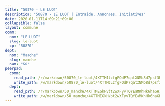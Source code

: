 ```yaml
---
title: "50870 - LE LUOT"
description: "50870 - LE LUOT | Entraide, Annonces, Initiatives"
date: 2020-01-11T14:09:21+09:00
collapsible: false
layout: commune
comm:
  nom: "LE LUOT"
  slug: le-luot
  cp: "50870"
dept:
  nom: "Manche"
  slug: manche
  num: "50"
peerpad:
  comm:
    read_path: /r/markdown/50870_le-luot/4XTTM1LzfgFQdP7qatXNMb8d7psf3BJUHdgy98uajeauwsGZG
    write_path: /w/markdown/50870_le-luot/4XTTM1LzfgFQdP7qatXNMb8d7psf3BJUHdgy98uajeauwsGZG-K3TgTq3pkXHhJWJEhhYTB4vh1iDuT2Q3uWvqwBKKvr9py8tBE5rP5CEVDApCuqK1gGJXasbyFZ86FvfxZq9J9pVS4PkKw3EMDM9APSuLaEESqJtDNNgcqHGCY3f5HeGKEHxvqpjC
  dept:
    read_path: /r/markdown/50_manche/4XTTMEGkHvbt2wXFyvTQYEaMKhHk6haGH1SzsRNevKgBDTuXr
    write_path: /w/markdown/50_manche/4XTTMEGkHvbt2wXFyvTQYEaMKhHk6haGH1SzsRNevKgBDTuXr-K3TgUSx1rwmRRLqHcTLLdo4dVfTRKvf94KKagmUFPevWSp2f9nuc6fJF25TtLArzK8teuQ5TvuAMqW38N2MYgT18hBoXtjmKX9WuSn2vkujmSJPp3gF4gsuMmfEM8Th4Ap94heFE
---
```


